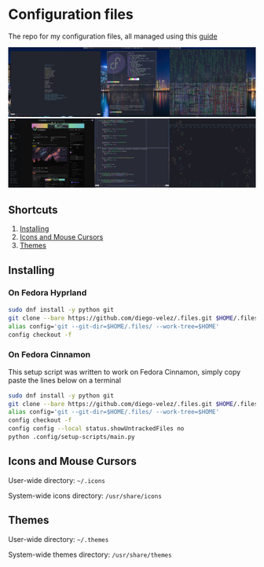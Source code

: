 # Configuration files

The repo for my configuration files, all managed using this [guide](https://www.atlassian.com/git/tutorials/dotfiles)

![Super Ultrawide Hyprland](.config/desktop_1.png)
![Super Ultrawide Hyprland](.config/desktop_2.png)

## Shortcuts

1. [Installing](#installing)
2. [Icons and Mouse Cursors](#icons-and-mouse-cursors)
3. [Themes](#themes)

## Installing

### On Fedora Hyprland

```bash
sudo dnf install -y python git
git clone --bare https://github.com/diego-velez/.files.git $HOME/.files
alias config='git --git-dir=$HOME/.files/ --work-tree=$HOME'
config checkout -f
```

### On Fedora Cinnamon

This setup script was written to work on Fedora Cinnamon, simply copy paste the lines below on a terminal

```bash
sudo dnf install -y python git
git clone --bare https://github.com/diego-velez/.files.git $HOME/.files
alias config='git --git-dir=$HOME/.files/ --work-tree=$HOME'
config checkout -f
config config --local status.showUntrackedFiles no
python .config/setup-scripts/main.py
```

## Icons and Mouse Cursors

User-wide directory: `~/.icons`

System-wide icons directory: `/usr/share/icons`

## Themes

User-wide directory: `~/.themes`

System-wide themes directory: `/usr/share/themes`
